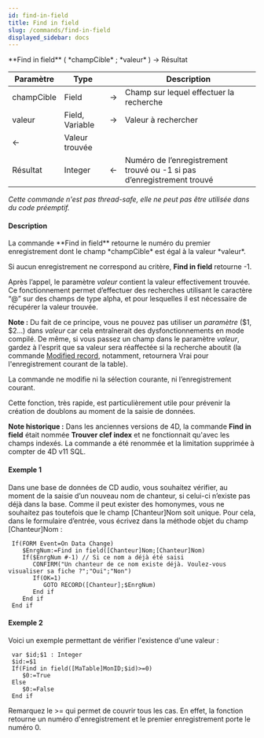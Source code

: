 ```yaml
---
id: find-in-field
title: Find in field
slug: /commands/find-in-field
displayed_sidebar: docs
---
```


<!--REF #_command_.Find in field.Syntax-->**Find in field** ( *champCible* ; *valeur* ) -> Résultat<!-- END REF-->
<!--REF #_command_.Find in field.Params-->
| Paramètre | Type |  | Description |
| --- | --- | --- | --- |
| champCible | Field | &#8594;  | Champ sur lequel effectuer la recherche |
| valeur | Field, Variable | &#8594;  | Valeur à rechercher |
| &#8592; | Valeur trouvée |
| Résultat | Integer | &#8592; | Numéro de l’enregistrement trouvé ou -1 si pas d’enregistrement trouvé |

<!-- END REF-->

*Cette commande n'est pas thread-safe, elle ne peut pas être utilisée dans du code préemptif.*


#### Description 

<!--REF #_command_.Find in field.Summary-->La commande **Find in field** retourne le numéro du premier enregistrement dont le champ *champCible* est égal à la valeur *valeur*.<!-- END REF-->  
Si aucun enregistrement ne correspond au critère, **Find in field** retourne -1\. 

Après l’appel, le paramètre *valeur* contient la valeur effectivement trouvée. Ce fonctionnement permet d’effectuer des recherches utilisant le caractère “@” sur des champs de type alpha, et pour lesquelles il est nécessaire de récupérer la valeur trouvée. 

**Note :** Du fait de ce principe, vous ne pouvez pas utiliser un *paramètre* ($1, $2...) dans *valeur* car cela entraînerait des dysfonctionnements en mode compilé. De même, si vous passez un champ dans le paramètre *valeur*, gardez à l'esprit que sa valeur sera réaffectée si la recherche aboutit (la commande [Modified record](modified-record.md), notamment, retournera Vrai pour l'enregistrement courant de la table).

La commande ne modifie ni la sélection courante, ni l’enregistrement courant.

Cette fonction, très rapide, est particulièrement utile pour prévenir la création de doublons au moment de la saisie de données.

**Note historique :** Dans les anciennes versions de 4D, la commande **Find in field** était nommée **Trouver clef index** et ne fonctionnait qu'avec les champs indexés. La commande a été renommée et la limitation supprimée à compter de 4D v11 SQL. 

#### Exemple 1 

Dans une base de données de CD audio, vous souhaitez vérifier, au moment de la saisie d’un nouveau nom de chanteur, si celui-ci n’existe pas déjà dans la base. Comme il peut exister des homonymes, vous ne souhaitez pas toutefois que le champ \[Chanteur\]Nom soit unique. Pour cela, dans le formulaire d’entrée, vous écrivez dans la méthode objet du champ \[Chanteur\]Nom :

```4d
 If(FORM Event=On Data Change)
    $EnrgNum:=Find in field([Chanteur]Nom;[Chanteur]Nom)
    If($EnrgNum #-1) // Si ce nom a déjà été saisi
       CONFIRM("Un chanteur de ce nom existe déjà. Voulez-vous visualiser sa fiche ?";"Oui";"Non")
       If(OK=1)
          GOTO RECORD([Chanteur];$EnrgNum)
       End if
    End if
 End if
```

#### Exemple 2 

Voici un exemple permettant de vérifier l'existence d'une valeur :

```4d
 var $id;$1 : Integer
 $id:=$1
 If(Find in field([MaTable]MonID;$id)>=0)
    $0:=True
 Else
    $0:=False
 End if
```

Remarquez le >= qui permet de couvrir tous les cas. En effet, la fonction retourne un numéro d'enregistrement et le premier enregistrement porte le numéro 0.
